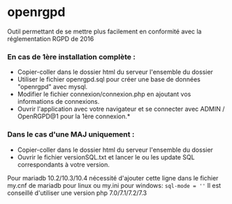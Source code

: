 # openrgpd
 Outil permettant de se mettre plus facilement en conformité avec la réglementation RGPD de 2016

 ### En cas de 1ère installation complète :
* Copier-coller dans le dossier html du serveur l'ensemble du dossier
* Utiliser le fichier openrgpd.sql pour créer une base de données "openrgpd" avec mysql.
* Modifier le fichier connexion/connexion.php en ajoutant  vos informations de connexions.
* Ouvrir l'application avec votre navigateur et se connecter avec ADMIN / OpenRGPD@1 pour la 1ère connexion.*

### Dans le cas d'une MAJ uniquement :
* Copier-coller dans le dossier html du serveur l'ensemble du dossier
* Ouvrir le fichier versionSQL.txt et lancer le ou les update SQL correspondants à votre version.

Pour mariadb 10.2/10.3/10.4 nécessité d'ajouter cette ligne dans le fichier my.cnf de mariadb pour linux ou my.ini pour windows:
``sql-mode = ''``
Il est conseillé d'utiliser une version php 7.0/7.1/7.2/7.3
